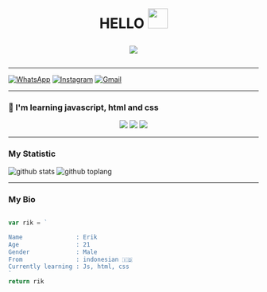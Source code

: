 <h1 align="center">HELLO <img src="https://user-images.githubusercontent.com/1303154/88677602-1635ba80-d120-11ea-84d8-d263ba5fc3c0.gif" width="40px" >


<p align="center">
<img align="center" height="auto" src="https://github.com/Shuichi126/Shuichi126/blob/main/img/img.jpg"/>
</P>

###
---------

[![WhatsApp](https://img.shields.io/badge/WhatsApp-25D366?style=for-the-badge&logo=whatsapp&logoColor=white)](https://wa.me/6282130301023)
[![Instagram](https://img.shields.io/badge/Instagram-ff63f0?style=for-the-badge&logo=instagram&logoColor=white)](https://www.instagram.com/itz.me.erick126/)
[![Gmail](https://img.shields.io/badge/Gmail-FF0000?style=for-the-badge&logo=gmail&logoColor=white)](http://erikpermana126@gmail.com/)

---------

### :page_with_curl: I'm learning javascript, html and css

<p align="center">
  <img src="https://img.shields.io/badge/-JavaScript-black?style=flat-square&logo=javascript" />
  <img src="https://img.shields.io/badge/-HTML-black?style=flat-square&logo=html5&logoColor=e34f26" />
  <img src="https://img.shields.io/badge/-CSS-black?style=flat-square&logo=css3&logoColor=1572b6" />
</p>

---------

### My Statistic
![github stats](https://github-readme-stats.vercel.app/api?username=Shuichi126&show_icons=true&theme=radical)
![github toplang](https://github-readme-stats.vercel.app/api/top-langs/?username=Shuichi126&layout=compact&theme=nightowl)

---------

### My Bio
```js

var rik = `

Name               : Erik
Age                : 21
Gender             : Male
From               : indonesian 🇮🇩
Currently learning : Js, html, css
`
return rik
```
